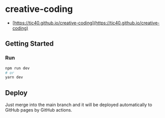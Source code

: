 # creative-coding

- [https://tic40.github.io/creative-coding](https://tic40.github.io/creative-coding)

## Getting Started

### Run

```bash
npm run dev
# or
yarn dev
```

## Deploy

Just merge into the main branch and it will be deployed automatically to GitHub pages by GitHub actions.
